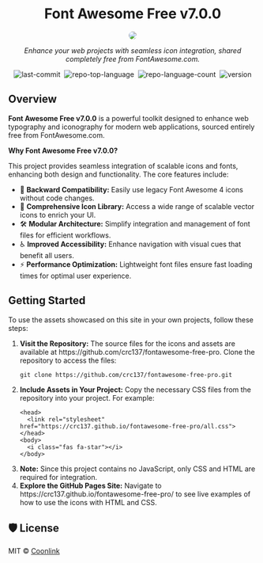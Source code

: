<div id="top" class="">

<div align="center" class="text-center">
<h1>Font Awesome Free v7.0.0</h1>
<img src="https://blog.fontawesome.com/img/built/Y6Qr7mEpHN-1440.avif" style="border-radius: 0.75em;">
<p><em>Enhance your web projects with seamless icon integration, shared completely free from FontAwesome.com.</em></p>

<img alt="last-commit" src="https://img.shields.io/github/last-commit/crc137/fontawesome-free-pro?style=flat&amp;logo=git&amp;logoColor=white&amp;color=0080ff" class="inline-block mx-1" style="margin: 0px 2px;">
<img alt="repo-top-language" src="https://img.shields.io/github/languages/top/crc137/fontawesome-free-pro?style=flat&amp;color=0080ff" class="inline-block mx-1" style="margin: 0px 2px;">
<img alt="repo-language-count" src="https://img.shields.io/github/languages/count/crc137/fontawesome-free-pro?style=flat&amp;color=0080ff" class="inline-block mx-1" style="margin: 0px 2px;">
<img alt="version" src="https://img.shields.io/badge/version-7.0.0-blue" class="inline-block mx-1" style="margin: 0px 2px;">
</div>

<h2>Overview</h2>
<p><strong>Font Awesome Free v7.0.0</strong> is a powerful toolkit designed to enhance web typography and iconography for modern web applications, sourced entirely free from FontAwesome.com.</p>
<p><strong>Why Font Awesome Free v7.0.0?</strong></p>
<p>This project provides seamless integration of scalable icons and fonts, enhancing both design and functionality. The core features include:</p>
<ul class="list-disc pl-4 my-0">
<li class="my-0">🎨 <strong>Backward Compatibility:</strong> Easily use legacy Font Awesome 4 icons without code changes.</li>
<li class="my-0">🚀 <strong>Comprehensive Icon Library:</strong> Access a wide range of scalable vector icons to enrich your UI.</li>
<li class="my-0">🛠️ <strong>Modular Architecture:</strong> Simplify integration and management of font files for efficient workflows.</li>
<li class="my-0">♿ <strong>Improved Accessibility:</strong> Enhance navigation with visual cues that benefit all users.</li>
<li class="my-0">⚡ <strong>Performance Optimization:</strong> Lightweight font files ensure fast loading times for optimal user experience.</li>
</ul>

<h2>Getting Started</h2>
<p>To use the assets showcased on this site in your own projects, follow these steps:</p>
<ol>
<li><strong>Visit the Repository:</strong> The source files for the icons and assets are available at https://github.com/crc137/fontawesome-free-pro. Clone the repository to access the files:</li>
<pre><code>git clone https://github.com/crc137/fontawesome-free-pro.git</code></pre>
<li><strong>Include Assets in Your Project:</strong> Copy the necessary CSS files from the repository into your project. For example:</li>
<pre><code>&lt;head&gt;
  &lt;link rel="stylesheet" href="https://crc137.github.io/fontawesome-free-pro/all.css"&gt;
&lt;/head&gt;
&lt;body&gt;
  &lt;i class="fas fa-star"&gt;&lt;/i&gt;
&lt;/body&gt;
</code></pre>
<li><strong>Note:</strong> Since this project contains no JavaScript, only CSS and HTML are required for integration.</li>
<li><strong>Explore the GitHub Pages Site:</strong> Navigate to https://crc137.github.io/fontawesome-free-pro/ to see live examples of how to use the icons with HTML and CSS.</li>
</ol>

</div>

<h2>🛡 License</h2>
<p>MIT © <a href="https://coonlink.com">Coonlink</a></p>
